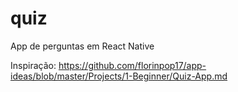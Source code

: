 # quiz
App de perguntas em React Native

Inspiração: https://github.com/florinpop17/app-ideas/blob/master/Projects/1-Beginner/Quiz-App.md
